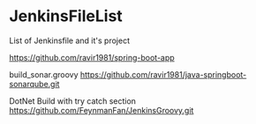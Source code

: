 # JenkinsFileList
List of Jenkinsfile and it's project

https://github.com/ravir1981/spring-boot-app

build_sonar.groovy
https://github.com/ravir1981/java-springboot-sonarqube.git

DotNet Build with try catch section
https://github.com/FeynmanFan/JenkinsGroovy.git
